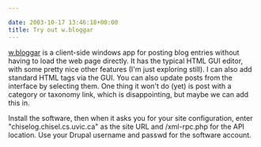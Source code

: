 ```yaml
---

date: 2003-10-17 13:46:18+00:00
title: Try out w.bloggar
---
```


[w.bloggar](http://wbloggar.com) is a client-side windows app for posting blog entries without having to load the web page directly. It has the typical HTML GUI editor, with some pretty nice other features (I'm just exploring still).  I can also add standard HTML tags via the GUI.  You can also update posts from the interface by selecting them.  One thing it won't do (yet) is post with a category or taxonomy link, which is disappointing, but maybe we can add this in.

Install the software, then when it asks you for your site configuration, enter "chiselog.chisel.cs.uvic.ca" as the site URL and /xml-rpc.php for the API location.  Use your Drupal username and passwd for the software account.
